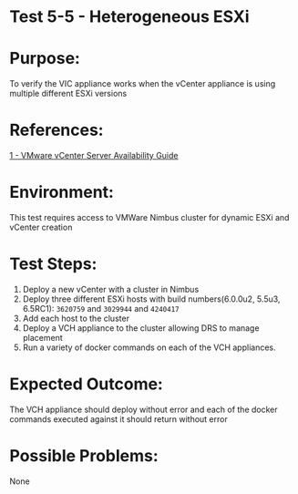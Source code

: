 Test 5-5 - Heterogeneous ESXi
=======

# Purpose:
To verify the VIC appliance works when the vCenter appliance is using multiple different ESXi versions

# References:
[1 - VMware vCenter Server Availability Guide](http://www.vmware.com/files/pdf/techpaper/vmware-vcenter-server-availability-guide.pdf)

# Environment:
This test requires access to VMWare Nimbus cluster for dynamic ESXi and vCenter creation

# Test Steps:
1. Deploy a new vCenter with a cluster in Nimbus
2. Deploy three different ESXi hosts with build numbers(6.0.0u2, 5.5u3, 6.5RC1):
```3620759``` and ```3029944``` and ```4240417```
3. Add each host to the cluster
4. Deploy a VCH appliance to the cluster allowing DRS to manage placement
5. Run a variety of docker commands on each of the VCH appliances.

# Expected Outcome:
The VCH appliance should deploy without error and each of the docker commands executed against it should return without error

# Possible Problems:
None
